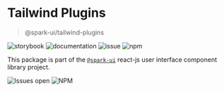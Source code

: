 # Tailwind Plugins
> @spark-ui/tailwind-plugins

![storybook](https://img.shields.io/badge/storybook-black?logo=storybook&link=https%3A%2F%2Fsparkui.vercel.app%2F%3Fpath%3D%2Fdocs%2Futils-tailwind-plugins-index--docs)
![documentation](https://img.shields.io/badge/documentation-black?logo=googledocs&link=https%3A%2F%2Fsparkui-adv.vercel.app%2Fdocs%2Futil%2Ftailwind-plugins)
![issue](https://img.shields.io/badge/report%20a%20bug-black?logo=openbugbounty&logoColor=red&link=https%3A%2F%2Fgithub.com%2Fadevinta%2Fspark%2Fissues%2Fnew%3F%26projects%3D4%26template%3Dbug-report.yml%26assignees%3D%26labels%3Dutil%2Ctailwind-plugins)
![npm](https://img.shields.io/npm/dt/%40spark-ui/tailwind-plugins?logo=npm&labelColor=black&link=https%3A%2F%2Fwww.npmjs.com%2Fpackage%2F%40spark-ui%2Ftailwind-plugins)


This package is part of the [`@spark-ui`](https://github.com/adevinta/spark) react-js user interface component library project.

![Issues open](https://img.shields.io/github/issues-search/adevinta/spark?query=is%3Aopen%20label%3Autil%20label%3Atailwind-plugins&logo=openbugbounty&logoColor=red&label=issues%20open&color=red&link=https%3A%2F%2Fgithub.com%2Fadevinta%2Fspark%2Fissues%3Fq%3Dis%253Aopen%2Blabel%253Autil%2Blabel%253Atailwind-plugins)
![NPM](https://img.shields.io/npm/l/%40spark-ui%2Ftailwind-plugins)
